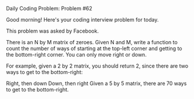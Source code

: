 Daily Coding Problem: Problem #62

Good morning! Here's your coding interview problem for today.

This problem was asked by Facebook.

There is an N by M matrix of zeroes. Given N and M, write a function to count the number of ways of starting at the top-left corner and getting to the bottom-right corner. You can only move right or down.

For example, given a 2 by 2 matrix, you should return 2, since there are two ways to get to the bottom-right:

Right, then down
Down, then right
Given a 5 by 5 matrix, there are 70 ways to get to the bottom-right.